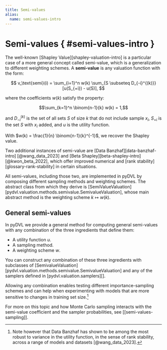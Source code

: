 ```yaml
---
title: Semi-values
alias:
  name: semi-values-intro
---
```


# Semi-values  { #semi-values-intro }

The well-known [Shapley Value][shapley-valuation-intro] is a particular case of a
more general concept called semi-value, which is a generalization to different
weighting schemes. A **semi-value** is any valuation function with the form:

$$
v_\text{semi}(i) = \sum_{i=1}^n w(k)
\sum_{S \subseteq D_{-i}^{(k)}} [u(S_{+i}) - u(S)],
$$

where the coefficients $w(k)$ satisfy the property:

$$\sum_{k=1}^n \binom{n-1}{k} w(k) = 1,$$

and $D_{-i}^{(k)}$ is the set of all sets $S$ of size $k$ that do not include
sample $x_i$, $S_{+i}$ is the set $S$ with $x_i$ added, and $u$ is the utility
function.

With $w(k) = \frac{1}{n} \binom{n-1}{k}^{-1}$, we recover the Shapley value.

Two additional instances of semi-value are [Data Banzhaf][data-banzhaf-intro]
[@wang_data_2023] and [Beta Shapley][beta-shapley-intro] [@kwon_beta_2022],
which offer improved numerical and [rank stability][glossary-rank-stability] in
certain situations.

All semi-values, including those two, are implemented in pyDVL by composing
different sampling methods and weighting schemes. The abstract class from which
they derive is
[SemiValueValuation][pydvl.valuation.methods.semivalue.SemivalueValuation],
whose main abstract method is the weighting scheme $k \mapsto w(k)$.


## General semi-values

In pyDVL we provide a general method for computing general semi-values with any
combination of the three ingredients that define them:

- A utility function $u$.
- A sampling method.
- A weighting scheme $w$.

You can construct any combination of these three ingredients with subclasses of
[SemivalueValuation][pydvl.valuation.methods.semivalue.SemivalueValuation] and
any of the samplers defined in [pydvl.valuation.samplers][].

Allowing any combination enables testing different importance-sampling schemes
and can help when experimenting with models that are more sensitive to changes
in training set size.[^bzf-stability]

For more on this topic and how Monte Carlo sampling interacts with the
semi-value coefficient and the sampler probabilities, see [[semi-values-sampling]].


[^bzf-stability]: Note however that Data Banzhaf has shown to be among the most
    robust to variance in the utility function, in the sense of rank stability,
    across a range of models and datasets [@wang_data_2023].
